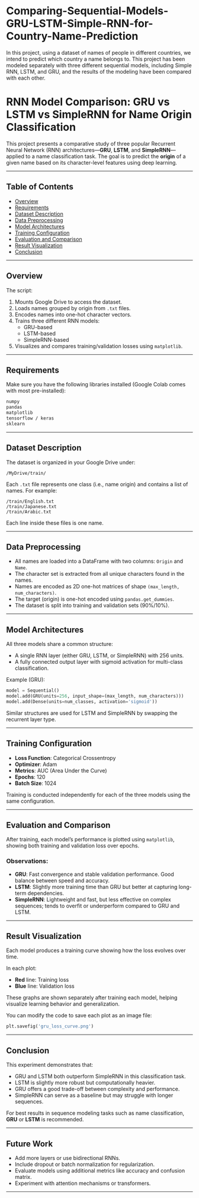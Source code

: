 # Comparing-Sequential-Models-GRU-LSTM-Simple-RNN-for-Country-Name-Prediction
In this project, using a dataset of names of people in different countries, we intend to predict which country a name belongs to. This project has been modeled separately with three different sequential models, including Simple RNN, LSTM, and GRU, and the results of the modeling have been compared with each other.

# RNN Model Comparison: GRU vs LSTM vs SimpleRNN for Name Origin Classification

This project presents a comparative study of three popular Recurrent Neural Network (RNN) architectures—**GRU**, **LSTM**, and **SimpleRNN**—applied to a name classification task. The goal is to predict the **origin** of a given name based on its character-level features using deep learning.

---

## Table of Contents

- [Overview](#overview)
- [Requirements](#requirements)
- [Dataset Description](#dataset-description)
- [Data Preprocessing](#data-preprocessing)
- [Model Architectures](#model-architectures)
- [Training Configuration](#training-configuration)
- [Evaluation and Comparison](#evaluation-and-comparison)
- [Result Visualization](#result-visualization)
- [Conclusion](#conclusion)

---

## Overview

The script:
1. Mounts Google Drive to access the dataset.
2. Loads names grouped by origin from `.txt` files.
3. Encodes names into one-hot character vectors.
4. Trains three different RNN models:
   - GRU-based
   - LSTM-based
   - SimpleRNN-based
5. Visualizes and compares training/validation losses using `matplotlib`.

---

## Requirements

Make sure you have the following libraries installed (Google Colab comes with most pre-installed):

```bash
numpy
pandas
matplotlib
tensorflow / keras
sklearn
```

---

## Dataset Description

The dataset is organized in your Google Drive under:

```
/MyDrive/train/
```

Each `.txt` file represents one class (i.e., name origin) and contains a list of names. For example:

```
/train/English.txt
/train/Japanese.txt
/train/Arabic.txt
```

Each line inside these files is one name.

---

## Data Preprocessing

- All names are loaded into a DataFrame with two columns: `Origin` and `Name`.
- The character set is extracted from all unique characters found in the names.
- Names are encoded as 2D one-hot matrices of shape `(max_length, num_characters)`.
- The target (origin) is one-hot encoded using `pandas.get_dummies`.
- The dataset is split into training and validation sets (90%/10%).

---

## Model Architectures

All three models share a common structure:
- A single RNN layer (either GRU, LSTM, or SimpleRNN) with 256 units.
- A fully connected output layer with sigmoid activation for multi-class classification.

Example (GRU):
```python
model = Sequential()
model.add(GRU(units=256, input_shape=(max_length, num_characters)))
model.add(Dense(units=num_classes, activation='sigmoid'))
```

Similar structures are used for LSTM and SimpleRNN by swapping the recurrent layer type.

---

## Training Configuration

- **Loss Function**: Categorical Crossentropy
- **Optimizer**: Adam
- **Metrics**: AUC (Area Under the Curve)
- **Epochs**: 120
- **Batch Size**: 1024

Training is conducted independently for each of the three models using the same configuration.

---

## Evaluation and Comparison

After training, each model’s performance is plotted using `matplotlib`, showing both training and validation loss over epochs.

### Observations:
- **GRU**: Fast convergence and stable validation performance. Good balance between speed and accuracy.
- **LSTM**: Slightly more training time than GRU but better at capturing long-term dependencies.
- **SimpleRNN**: Lightweight and fast, but less effective on complex sequences; tends to overfit or underperform compared to GRU and LSTM.

---

## Result Visualization

Each model produces a training curve showing how the loss evolves over time.

In each plot:
- **Red** line: Training loss
- **Blue** line: Validation loss

These graphs are shown separately after training each model, helping visualize learning behavior and generalization.

You can modify the code to save each plot as an image file:

```python
plt.savefig('gru_loss_curve.png')
```

---

## Conclusion

This experiment demonstrates that:
- GRU and LSTM both outperform SimpleRNN in this classification task.
- LSTM is slightly more robust but computationally heavier.
- GRU offers a good trade-off between complexity and performance.
- SimpleRNN can serve as a baseline but may struggle with longer sequences.

For best results in sequence modeling tasks such as name classification, **GRU** or **LSTM** is recommended.

---

## Future Work

- Add more layers or use bidirectional RNNs.
- Include dropout or batch normalization for regularization.
- Evaluate models using additional metrics like accuracy and confusion matrix.
- Experiment with attention mechanisms or transformers.

---
